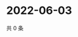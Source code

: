 # 2022-06-03

共 0 条

<!-- BEGIN WEIBO -->
<!-- 最后更新时间 Fri Jun 03 2022 19:01:04 GMT+0800 (China Standard Time) -->

<!-- END WEIBO -->
